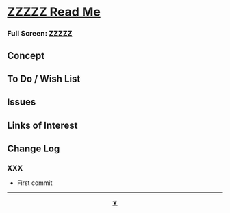 <span style=display:none; >[You are now in a GitHub source code view - click this link to view Read Me file as a web page]( https://pushme-pullyou.github.io/tootoo-2021/xxxxx/  "View file as a web page." ) </span>



# [ZZZZZ Read Me]( ./index.html )

<!--@@@
<div class=iframe-resize ><iframe src=https://pushme-pullyou.github.io/tootoo-2021/ xxxxx/ height=100% width=100% ></iframe></div>
_ZZZZZ_
@@@-->

### Full Screen: [ZZZZZ]( https://pushme-pullyou.github.io/tootoo-2021/xxxxx )


## Concept


## To Do / Wish List


## Issues


## Links of Interest


## Change Log

### XXX

* First commit

***

<center><a href=javascript:window.scrollTo(0,0); class=aDingbat title="Scroll to top" > ❦ </a></center>
